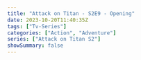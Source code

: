 ```yaml
---
title: "Attack on Titan - S2E9 - Opening"
date: 2023-10-20T11:40:35Z
tags: ["Tv-Series"]
categories: ["Action", "Adventure"]
series: ["Attack on Titan S2"]
showSummary: false
---
```


  <mux-player stream-type="on-demand"
  src="https://kp3d-my.sharepoint.com/personal/ryoo_kp3d_onmicrosoft_com/_layouts/15/download.aspx?share=EZKosuzJel5Nq5CXPgbt4pIBjA-i0V5Zl9tSCtqGp8xNIw" prefer-playback="mse" controls>
  </mux-player>
  
  
  <script src="https://cdn.jsdelivr.net/npm/@mux/mux-player"></script>
  
 <script type="application/ld+json">
 {
  "@context": "https://schema.org/",
  "@type": "VideoObject",
  "name": "Attack on Titan - S2E9 - Opening",
  "contentUrl": "https://stream.mux.com/s1BTTvPEj02XyBHvoLM3WkVRibY9blMqSnOFAWsZyNJw.m3u8",
  "thumbnailUrl": "https://www.themoviedb.org/t/p/original/1ptv8xOQI87ESiLPeZZ9XYAkAL3.jpg?width=314&fit_mode=preserve&time=25",
  "uploadDate": "2023-10-20T11:40:35Z",
}

</script>
